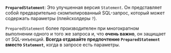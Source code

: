 **`PreparedStatement`**: Это улучшенная версия `Statement`. Он представляет собой предварительно скомпилированный SQL-запрос, который может содержать параметры (плейсхолдеры `?`). 

`PreparedStatement` более производителен при многократном выполнении одного и того же запроса и, что **очень важно**, он защищает от SQL-инъекций. **Всегда отдавайте предпочтение `PreparedStatement` вместо `Statement`**, когда в запросе есть параметры.